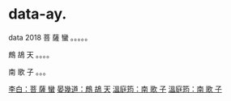 # data-ay.
data 2018
<A NAME=LI></a>菩 薩 蠻
。。。。。

<A NAME=EN></a>鷓 鴣 天
。。。。

<A NAME=WN></a>南 歌 子
。。。

<A HREF=#LI>李白：菩 薩 蠻</A>
<A HREF=#EN>晏幾道：鷓 鴣 天</A>
<A HREF=#WN>溫庭筠：南 歌 子</A>
<A HREF="link4.htm#WN">溫庭筠：南 歌 子</A>
